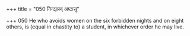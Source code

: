 +++
title = "050 निन्द्यास्व् अष्टासु"

+++
050	He who avoids women on the six forbidden nights and on eight others, is (equal in chastity to) a student, in whichever order he may live.